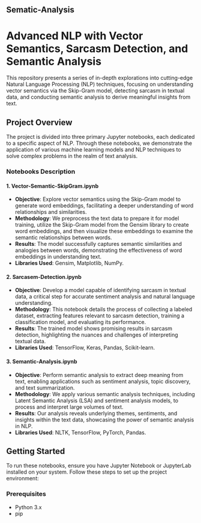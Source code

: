 ## Sematic-Analysis

# Advanced NLP with Vector Semantics, Sarcasm Detection, and Semantic Analysis

This repository presents a series of in-depth explorations into cutting-edge Natural Language Processing (NLP) techniques, focusing on understanding vector semantics via the Skip-Gram model, detecting sarcasm in textual data, and conducting semantic analysis to derive meaningful insights from text.

## Project Overview

The project is divided into three primary Jupyter notebooks, each dedicated to a specific aspect of NLP. Through these notebooks, we demonstrate the application of various machine learning models and NLP techniques to solve complex problems in the realm of text analysis.

### Notebooks Description

#### 1. Vector-Semantic-SkipGram.ipynb

- **Objective**: Explore vector semantics using the Skip-Gram model to generate word embeddings, facilitating a deeper understanding of word relationships and similarities.
- **Methodology**: We preprocess the text data to prepare it for model training, utilize the Skip-Gram model from the Gensim library to create word embeddings, and then visualize these embeddings to examine the semantic relationships between words.
- **Results**: The model successfully captures semantic similarities and analogies between words, demonstrating the effectiveness of word embeddings in understanding text.
- **Libraries Used**: Gensim, Matplotlib, NumPy.

#### 2. Sarcasem-Detection.ipynb

- **Objective**: Develop a model capable of identifying sarcasm in textual data, a critical step for accurate sentiment analysis and natural language understanding.
- **Methodology**: This notebook details the process of collecting a labeled dataset, extracting features relevant to sarcasm detection, training a classification model, and evaluating its performance.
- **Results**: The trained model shows promising results in sarcasm detection, highlighting the nuances and challenges of interpreting textual data.
- **Libraries Used**: TensorFlow, Keras, Pandas, Scikit-learn.

#### 3. Semantic-Analysis.ipynb

- **Objective**: Perform semantic analysis to extract deep meaning from text, enabling applications such as sentiment analysis, topic discovery, and text summarization.
- **Methodology**: We apply various semantic analysis techniques, including Latent Semantic Analysis (LSA) and sentiment analysis models, to process and interpret large volumes of text.
- **Results**: Our analysis reveals underlying themes, sentiments, and insights within the text data, showcasing the power of semantic analysis in NLP.
- **Libraries Used**: NLTK, TensorFlow, PyTorch, Pandas.

## Getting Started

To run these notebooks, ensure you have Jupyter Notebook or JupyterLab installed on your system. Follow these steps to set up the project environment:

### Prerequisites

- Python 3.x
- pip
